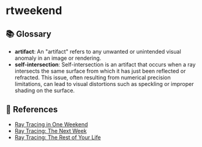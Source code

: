 # rtweekend

## 📚 Glossary
- **artifact**: An "artifact" refers to any unwanted or unintended visual anomaly in an image or rendering.
- **self-intersection**: Self-intersection is an artifact that occurs when a ray intersects the same surface from which it has just been reflected or refracted. This issue, often resulting from numerical precision limitations, can lead to visual distortions such as speckling or improper shading on the surface.

## 🔗 References

- [Ray Tracing in One Weekend](https://raytracing.github.io/books/RayTracingInOneWeekend.html)
- [Ray Tracing: The Next Week](https://raytracing.github.io/books/RayTracingTheNextWeek.html)
- [Ray Tracing: The Rest of Your Life](https://raytracing.github.io/books/RayTracingTheRestOfYourLife.html)
